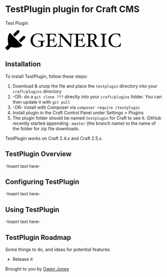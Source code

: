 # TestPlugin plugin for Craft CMS

Test Plugin

![Screenshot](resources/screenshots/plugin_logo.png)

## Installation

To install TestPlugin, follow these steps:

1. Download & unzip the file and place the `testplugin` directory into your `craft/plugins` directory
2.  -OR- do a `git clone ???` directly into your `craft/plugins` folder.  You can then update it with `git pull`
3.  -OR- install with Composer via `composer require /testplugin`
4. Install plugin in the Craft Control Panel under Settings > Plugins
5. The plugin folder should be named `testplugin` for Craft to see it.  GitHub recently started appending `-master` (the branch name) to the name of the folder for zip file downloads.

TestPlugin works on Craft 2.4.x and Craft 2.5.x.

## TestPlugin Overview

-Insert text here-

## Configuring TestPlugin

-Insert text here-

## Using TestPlugin

-Insert text here-

## TestPlugin Roadmap

Some things to do, and ideas for potential features:

* Release it

Brought to you by [Owen Jones](whoisowenjones.com)
